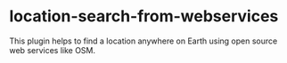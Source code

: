 # location-search-from-webservices
This plugin helps to find a location anywhere on Earth using open source web services like OSM.
